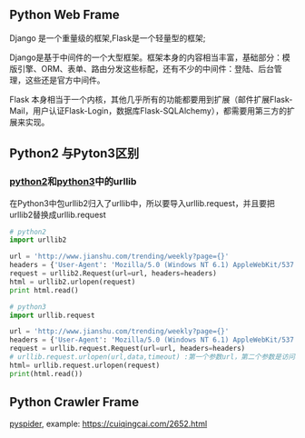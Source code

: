 
## Python Web Frame

Django 是一个重量级的框架,Flask是一个轻量型的框架;

Django是基于中间件的一个大型框架。框架本身的内容相当丰富，基础部分：模版引擎、ORM、表单、路由分发这些标配，还有不少的中间件：登陆、后台管理，这些还是官方中间件。

Flask 本身相当于一个内核，其他几乎所有的功能都要用到扩展（邮件扩展Flask-Mail，用户认证Flask-Login，数据库Flask-SQLAlchemy），都需要用第三方的扩展来实现。

## Python2 与Pyton3区别

### [python2](https://docs.python.org/2/library/urllib.htmls)和[python3](https://docs.python.org/3/library/urllib.request.html)中的urllib

在Python3中包urllib2归入了urllib中，所以要导入urllib.request，并且要把urllib2替换成urllib.request

``` python
# python2
import urllib2

url = 'http://www.jianshu.com/trending/weekly?page={}'
headers = {'User-Agent': 'Mozilla/5.0 (Windows NT 6.1) AppleWebKit/537.36 (KHTML, like Gecko) Chrome/57.0.2987.133 Safari/537.36'}
request = urllib2.Request(url=url, headers=headers)
html = urllib2.urlopen(request)
print html.read()

# python3
import urllib.request

url = 'http://www.jianshu.com/trending/weekly?page={}'
headers = {'User-Agent': 'Mozilla/5.0 (Windows NT 6.1) AppleWebKit/537.36 (KHTML, like Gecko) Chrome/57.0.2987.133 Safari/537.36'}
request = urllib.request.Request(url=url, headers=headers)
# urllib.request.urlopen(url,data,timeout) :第一个参数url，第二个参数是访问url要传送的数据，第三个参数是设置超时的时间
html= urllib.request.urlopen(request)
print(html.read())
```

## Python Crawler Frame

[pyspider](http://docs.pyspider.org/en/latest/Quickstart/), example: https://cuiqingcai.com/2652.html